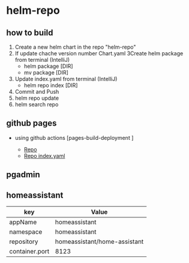 # helm-repo

## how to build 

1. Create a new helm chart in the repo "helm-repo"
2. If update chache version number Chart.yaml
3Create helm package from terminal (IntelliJ)
   - helm package [DIR]
   - mv package [DIR]
4. Update index.yaml from terminal (IntelliJ)
    - helm repo index [DIR]
5. Commit and Push
6. helm repo update
7. helm search repo

## github pages

- using github actions [pages-build-deployment ]

  - [Repo](https://kad-bloemgx.github.io/helm-repo/)
  - [Repo index.yaml](https://kad-bloemgx.github.io/helm-repo/index.yaml)

## pgadmin


## homeassistant


| key            | Value                        |
|----------------|------------------------------|
| appName        | homeassistant                |
| namespace      | homeassistant                |
| repository     | homeassistant/home-assistant |
| container.port | 8123                         |

